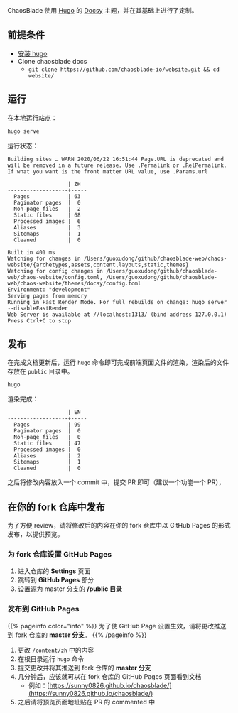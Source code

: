 ChaosBlade 使用 [Hugo](https://gohugo.io) 的 [Docsy](https://www.docsy.dev) 主题，并在其基础上进行了定制。

## 前提条件

- [安装 hugo](https://gohugo.io/getting-started/installing/#fetch-from-github)
- Clone chaosblade docs
  - `git clone https://github.com/chaosblade-io/website.git && cd website/`

## 运行

在本地运行站点：

```bash
hugo serve
```

运行状态：

```shell script
Building sites … WARN 2020/06/22 16:51:44 Page.URL is deprecated and will be removed in a future release. Use .Permalink or .RelPermalink. If what you want is the front matter URL value, use .Params.url

                   | ZH  
-------------------+-----
  Pages            | 63  
  Paginator pages  |  0  
  Non-page files   |  2  
  Static files     | 68  
  Processed images |  6  
  Aliases          |  3  
  Sitemaps         |  1  
  Cleaned          |  0  

Built in 401 ms
Watching for changes in /Users/guoxudong/github/chaosblade-web/chaos-website/{archetypes,assets,content,layouts,static,themes}
Watching for config changes in /Users/guoxudong/github/chaosblade-web/chaos-website/config.toml, /Users/guoxudong/github/chaosblade-web/chaos-website/themes/docsy/config.toml
Environment: "development"
Serving pages from memory
Running in Fast Render Mode. For full rebuilds on change: hugo server --disableFastRender
Web Server is available at //localhost:1313/ (bind address 127.0.0.1)
Press Ctrl+C to stop
```

## 发布

在完成文档更新后，运行 `hugo` 命令即可完成前端页面文件的渲染，渲染后的文件存放在 `public` 目录中。

```shell script
hugo
```

渲染完成：

```shell script
                   | EN  
-------------------+-----
  Pages            | 99  
  Paginator pages  |  0  
  Non-page files   |  0  
  Static files     | 47  
  Processed images |  0  
  Aliases          |  2  
  Sitemaps         |  1  
  Cleaned          |  0  
```

之后将修改内容放入一个 commit 中，提交 PR 即可（建议一个功能一个 PR），

## 在你的 fork 仓库中发布

为了方便 review，请将修改后的内容在你的 fork 仓库中以 GitHub Pages 的形式发布，以提供预览。

### 为 fork 仓库设置 GitHub Pages

1. 进入仓库的 **Settings** 页面
2. 跳转到 **GitHub Pages** 部分
3. 设置源为 master 分支的 **/public 目录**

### 发布到 GitHub Pages

{{% pageinfo color="info" %}}
为了使 GitHub Page 设置生效，请将更改推送到 fork 仓库的 **master 分支**。
{{% /pageinfo %}}

1. 更改 `/content/zh` 中的内容
2. 在根目录运行 `hugo` 命令
3. 提交更改并将其推送到 fork 仓库的 **master 分支**
4. 几分钟后，应该就可以在 fork 仓库的 GitHub Pages 页面看到文档
    - 例如：[https://sunny0826.github.io/chaosblade/](https://sunny0826.github.io/chaosblade/)
5. 之后请将预览页面地址贴在 PR 的 commented 中

